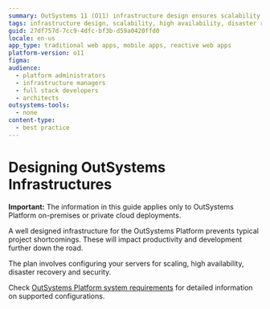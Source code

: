 ```yaml
---
summary: OutSystems 11 (O11) infrastructure design ensures scalability, availability, and security for on-premises deployments.
tags: infrastructure design, scalability, high availability, disaster recovery, security
guid: 27df757d-7cc9-4dfc-bf3b-d59a0420ffd0
locale: en-us
app_type: traditional web apps, mobile apps, reactive web apps
platform-version: o11
figma:
audience:
  - platform administrators
  - infrastructure managers
  - full stack developers
  - architects
outsystems-tools:
  - none
content-type:
  - best practice
---
```

# Designing OutSystems Infrastructures

<div class="info" markdown="1">

**Important:** The information in this guide applies only to OutSystems Platform on-premises or private cloud deployments.

</div>

A well designed infrastructure for the OutSystems Platform prevents typical project shortcomings. These will impact productivity and development further down the road.

The plan involves configuring your servers for scaling, high availability, disaster recovery and security.

Check [OutSystems Platform system requirements](https://success.outsystems.com/Documentation/11/Setting_Up_OutSystems/OutSystems_system_requirements) for detailed information on supported configurations.

